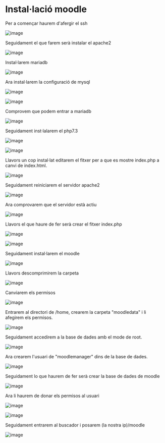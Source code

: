 # Instal·lació moodle

Per a començar haurem d'afergir el ssh

![image](https://user-images.githubusercontent.com/104194787/203824274-fd62dc35-e871-45dc-acc6-1bc5cbba4601.png)

Seguidament el que farem serà instalar el apache2

![image](https://user-images.githubusercontent.com/104194787/203826244-03deed88-4c73-4911-be4a-31f152a799b8.png)

Instal·larem mariadb

![image](https://user-images.githubusercontent.com/104194787/203828883-94047302-eca3-444b-abf6-1edb0d67dca3.png)

Ara instal·larem la configuració de mysql

![image](https://user-images.githubusercontent.com/104194787/203829044-413cea1b-9025-49b2-8778-dd1e240f279e.png)

![image](https://user-images.githubusercontent.com/104194787/203829255-4f6e9ea9-dace-4966-aae0-2f61e8874bf1.png)

Comprovem que podem entrar a mariadb

![image](https://user-images.githubusercontent.com/104194787/203829505-85769915-2306-4846-9830-08a7491055e7.png)

Seguidament inst·lalarem el php7.3

![image](https://user-images.githubusercontent.com/104194787/204018246-de9728ee-07d8-4fed-9d9a-93c347c49cda.png)

![image](https://user-images.githubusercontent.com/104194787/204019427-4269c1b4-e237-4e1a-b653-1b36c143ba54.png)

Llavors un cop instal·lat editarem el fitxer per a que es mostre index.php a canvi de index.html.

![image](https://user-images.githubusercontent.com/104194787/203830357-41550f08-b804-482e-bf19-09abe8a38cb7.png)

Seguidament reiniciarem el servidor apache2

![image](https://user-images.githubusercontent.com/104194787/203830529-d061e937-2c5b-4767-aab5-35f474ac4d16.png)

Ara comprovarem que el servidor està actiu

![image](https://user-images.githubusercontent.com/104194787/203830644-cea8b388-343f-46bd-99e5-01c2ff935665.png)

Llavors el que haure de fer serà crear el fitxer index.php

![image](https://user-images.githubusercontent.com/104194787/203830863-2bb81af0-3eac-4df9-8c80-d22ba5281646.png)

![image](https://user-images.githubusercontent.com/104194787/203831054-27d025fe-75b9-45b2-9a12-795054efb80e.png)

Seguidament instal·larem el moodle

![image](https://user-images.githubusercontent.com/104194787/203825041-658851f7-911d-459f-8373-f1ec01fdf778.png)

Llavors descomprimirem la carpeta

![image](https://user-images.githubusercontent.com/104194787/203831654-7f920b39-0965-4b81-ab26-0a9607b34722.png)

Canviarem els permisos

![image](https://user-images.githubusercontent.com/104194787/203831808-84422c65-2502-411d-9fff-c27b04f69ca8.png)

Entrarem al directori de /home, crearem la carpeta "moodledata" i li afegirem els permisos.

![image](https://user-images.githubusercontent.com/104194787/203832227-d41d9beb-fda7-4f40-a375-017bd0877bd1.png)

Seguidament accedirem a la base de dades amb el mode de root.

![image](https://user-images.githubusercontent.com/104194787/203832884-0179948d-fc81-4a53-ac97-1518934891d6.png)

Ara crearem l'usuari de "moodlemanager" dins de la base de dades.

![image](https://user-images.githubusercontent.com/104194787/203833375-839405b2-bdd1-4905-b358-e7c0e2f3c010.png)

Seguidament lo que haurem de fer serà crear la base de dades de moodle

![image](https://user-images.githubusercontent.com/104194787/203833463-d4029bc7-ca23-4a4c-9ece-af1f3857dbb6.png)

Ara li haurem de donar els permisos al usuari

![image](https://user-images.githubusercontent.com/104194787/203833718-e9842ea8-348f-499f-9406-725b5e63aed5.png)

![image](https://user-images.githubusercontent.com/104194787/203833848-a9a2d6e5-829b-4434-afe1-6f1153eaf0e6.png)

Seguidament entrarem al buscador i posarem (la nostra ip)/moodle

![image](https://user-images.githubusercontent.com/104194787/204021266-7f9c42f6-9c41-4564-ad4a-031758dd3fc6.png)

